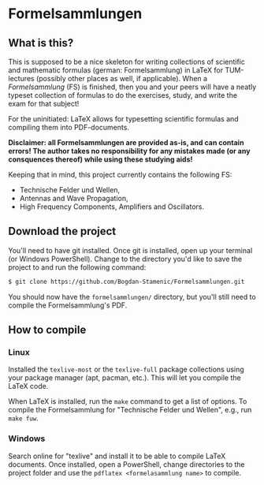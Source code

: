 # Formelsammlungen

## What is this?
This is supposed to be a nice skeleton for writing collections of scientific and mathematic formulas (german: Formelsammlung) in LaTeX for TUM-lectures (possibly other places as well, if applicable).
When a *Formelsammlung* (FS) is finished, then you and your peers will have a neatly typeset collection of formulas to do the exercises, study, and write the exam for that subject!

For the uninitiated: LaTeX allows for typesetting scientific formulas and compiling them into PDF-documents.

**Disclaimer: all Formelsammlungen are provided as-is, and can contain errors! The author takes no responsibility for any mistakes made (or any consquences thereof) while using these studying aids!**

Keeping that in mind, this project currently contains the following FS:
 - Technische Felder und Wellen,
 - Antennas and Wave Propagation,
 - High Frequency Components, Amplifiers and Oscillators.

## Download the project
You'll need to have git installed. Once git is installed, open up your terminal (or Windows PowerShell).
Change to the directory you'd like to save the project to and run the following command:
```bash
$ git clone https://github.com/Bogdan-Stamenic/Formelsammlungen.git
```
You should now have the `formelsammlungen/` directory, but you'll still need to compile the Formelsammlung's PDF.

## How to compile
### Linux
Installed the `texlive-most` or the `texlive-full` package collections using your package manager (apt, pacman, etc.). This will let you compile the LaTeX code.

When LaTeX is installed, run the `make` command to get a list of options. To compile the Formelsammlung for "Technische Felder und Wellen", e.g., run `make fuw`.

### Windows
Search online for "texlive" and install it to be able to compile LaTeX documents.
Once installed, open a PowerShell, change directories to the project folder and use the `pdflatex <formelasammlung name>` to compile.
